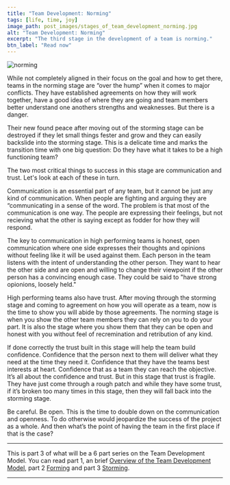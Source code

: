 ```yaml
---
title: "Team Development: Norming"
tags: [life, time, joy]
image_path: post_images/stages_of_team_development_norming.jpg
alt: "Team Development: Norming"
excerpt: "The third stage in the development of a team is norming."
btn_label: "Read now"
---
```

![norming][image]

While not completely aligned in their focus on the goal and how to get there,  teams in the norming stage are “over the hump” when it comes to major conflicts. They have established agreements on how they will work together, have a good idea of where they are going and team members better understand one anothers strengths and weaknesses. But there is a danger.

Their new found peace after moving out of the storming stage can be destroyed if they let small things fester and grow and they can easily backslide into the storming stage. This is a delicate time and marks the transition time with one big question: Do they have what it takes to be a high functioning team?

The two most critical things to success in this stage are communication and trust. Let's look at each of these in turn.

Communication is an essential part of any team, but it cannot be just any kind of communication. When people are fighting and arguing they are “communicating in a sense of the word. The problem is that most of the communication is one way. The people are expressing their feelings, but not recieving what the other is saying except as fodder for how they will respond.

The key to communication in high performing teams is honest, open communication where one side expresses their thoughts and opinions without feeling like it will be used against them. Each person in the team listens with the intent of understanding the other person. They want to hear the other side and are open and willing to change their viewpoint if the other person has a convincing enough case. They could be said to "have strong opionions, loosely held."

High performing teams also have trust. After moving through the storming stage and coming to agreement on how you will operate as a team, now is the time to show you will abide by those agreements. The norming stage is when you show the other team members they can rely on you to do your part. It is also the stage where you show them that they can be open and honest with you without feel of recremination and retribution of any kind.

If done correctly the trust built in this stage will help the team build confidence. Confidence that the person next to them will deliver what they need at the time they need it. Confidence that they have the teams best interests at heart. Confidence that as a team they can reach the objective. It’s all about the confidence and trust. But in this stage that trust is fragile. They have just come through a rough patch and while they have some trust, if it’s broken too many times in this stage, then they will fall back into the storming stage.

Be careful. Be open. This is the time to double down on the communication and openness. To do otherwise would jeopardize the success of the project as a whole. And then what’s the point of having the team in the first place if that is the case?

---

This is part 3 of what will be a 6 part series on the Team Development Model. You can read part 1, an brief [Overview of the Team Development Model][team_development_model], part 2 [Forming][forming] and part 3 [Storming][storming].

---

[image]: /images/post_images/stages_of_team_development_norming.jpg

[team_development_model]: /team-development/
[forming]: /forming/
[storming]: /storming/

